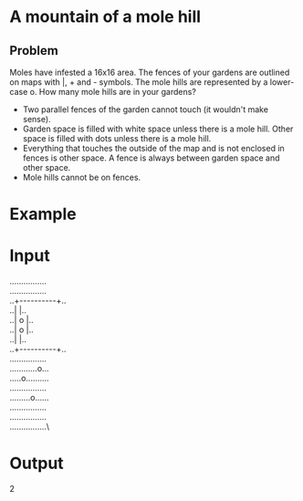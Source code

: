 # A mountain of a mole hill

## Problem

Moles have infested a 16x16 area.
The fences of your gardens are outlined on maps with |, + and - symbols.
The mole hills are represented by a lower-case o.
How many mole hills are in your gardens?

- Two parallel fences of the garden cannot touch (it wouldn't make sense).
- Garden space is filled with white space unless there is a mole hill. Other space is filled with dots unless there is a mole hill.
- Everything that touches the outside of the map and is not enclosed in fences is other space. A fence is always between garden space and other space.
- Mole hills cannot be on fences.

# Example

# Input
................\
................\
..+----------+..\
..|          |..\
..|   o      |..\
..|      o   |..\
..|          |..\
..+----------+..\
................\
............o...\
.....o..........\
................\
.........o......\
................\
................\
................\

# Output
2

